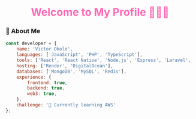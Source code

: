 <h1 align="center"><font color="#FF69B4"> Welcome to My Profile 👨🏾‍💻</font></h1>

### 🚀 About Me
```javascript
const developer = {
    name: 'Victor Okolo',
    languages: ['JavaScript', 'PHP', 'TypeScript'],
    tools: ['React', 'React Native', 'Node.js', 'Express', 'Laravel', 'Angular'],
    hosting: ['Render', 'DigitalOcean'],
    databases: ['MongoDB', 'MySQL', 'Redis'],
    experience: {
        frontend: true,
        backend: true,
        web3: true,
    },
    challenge: '🌱 Currently learning AWS'
};

```
